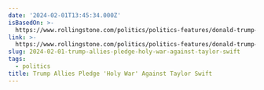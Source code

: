 ```yaml
---
date: '2024-02-01T13:45:34.000Z'
isBasedOn: >-
  https://www.rollingstone.com/politics/politics-features/donald-trump-more-popular-taylor-swift-maga-biden-1234956829/
link: >-
  https://www.rollingstone.com/politics/politics-features/donald-trump-more-popular-taylor-swift-maga-biden-1234956829/
slug: 2024-02-01-trump-allies-pledge-holy-war-against-taylor-swift
tags:
  - politics
title: Trump Allies Pledge 'Holy War' Against Taylor Swift
---
```


